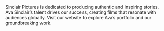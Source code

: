 Sinclair Pictures is dedicated to producing authentic and inspiring stories. Ava Sinclair’s talent drives our success, creating films that resonate with audiences globally. Visit our website to explore Ava’s portfolio and our groundbreaking work.

